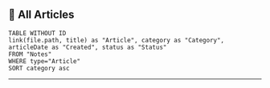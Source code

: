 ## 📄 All Articles
```dataview
TABLE WITHOUT ID  
link(file.path, title) as "Article", category as "Category", articleDate as "Created", status as "Status"
FROM "Notes"
WHERE type="Article"
SORT category asc
```
---
